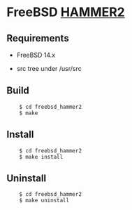 FreeBSD [HAMMER2](https://gitweb.dragonflybsd.org/dragonfly.git/blob/HEAD:/sys/vfs/hammer2/DESIGN)
========

## Requirements

+ FreeBSD 14.x

+ src tree under /usr/src

## Build

        $ cd freebsd_hammer2
        $ make

## Install

        $ cd freebsd_hammer2
        $ make install

## Uninstall

        $ cd freebsd_hammer2
        $ make uninstall
